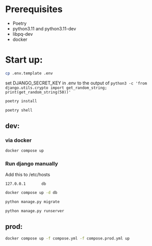 # Prerequisites

- Poetry
- python3.11 and python3.11-dev
- libpq-dev
- docker


# Start up:

```bash
cp .env.template .env
```
set DJANGO_SECRET_KEY in .env to the output of `python3 -c 'from django.utils.crypto import get_random_string; print(get_random_string(50))'`


```bash
poetry install

poetry shell
```

## dev:

### via docker

```bash
docker compose up
```

### Run django manually

Add this to /etc/hosts
```
127.0.0.1       db
```


```bash
docker compose up -d db

python manage.py migrate

python manage.py runserver
```


## prod:

```bash
docker compose up -f compose.yml -f compose.prod.yml up
```